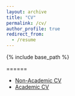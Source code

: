 ```yaml
---
layout: archive
title: "CV"
permalink: /cv/
author_profile: true
redirect_from:
  - /resume
---
```


{% include base_path %}

======
* [Non-Academic CV](https://www.lcmurphy.com/files/NonAcademic_CV_MurphyLaura.pdf)
* [Academic CV](https://www.lcmurphy.com/files/Academic_CV_MurphyLaura.pdf)

